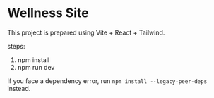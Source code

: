 # Wellness Site

This project is prepared using Vite + React + Tailwind.

steps:

1. npm install
2. npm run dev

If you face a dependency error, run `npm install --legacy-peer-deps` instead.
